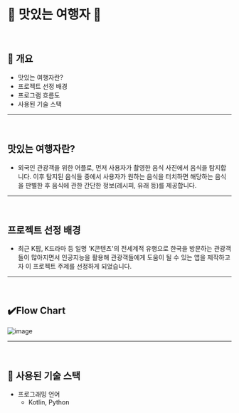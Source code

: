 # :fork_and_knife: 맛있는 여행자 :fork_and_knife:
<br/>

## :pushpin: 개요
- 맛있는 여행자란?
- 프로젝트 선정 배경
- 프로그램 흐름도
- 사용된 기술 스택

---
<br/>

## 맛있는 여행자란?
- 외국인 관광객을 위한 어플로, 먼저 사용자가 촬영한 음식 사진에서 음식을 탐지합니다. 이후 탐지된 음식들 중에서 사용자가 원하는 음식을 터치하면 해당하는 음식을 판별한 후 음식에 관한 간단한 정보(레시피, 유래 등)를 제공합니다. 

---
<br/>

## 프로젝트 선정 배경
- 최근 K팝, K드라마 등 일명 'K콘텐츠'의 전세계적 유행으로 한국을 방문하는 관광객들이 많아지면서 인공지능을 활용해 관광객들에게 도움이 될 수 있는 앱을 제작하고자 이 프로젝트 주제를 선정하게 되었습니다.

---
<br/>

## ✔️Flow Chart
![image](https://github.com/KJirung/A_Delicious_Traveler/assets/142071404/ee2c16d1-1203-4f09-891d-7e13ff798b91)

---
<br/>

## :shopping_cart: 사용된 기술 스택
- 프로그래밍 언어
   - Kotlin, Python



